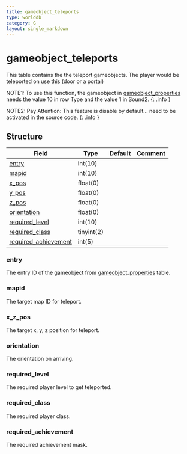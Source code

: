 ```yaml
---
title: gameobject_teleports
type: worlddb
category: G
layout: single_markdown
---
```


# gameobject_teleports
This table contains the the teleport gameobjects. The player would be teleported on use this (door or a portal)

NOTE1: To use this function, the gameobject in [gameobject_properties](/Wiki/database/world/gameobject_properties/ "Gameobject properties") needs the value 10 in row Type and the value 1 in Sound2.
{: .info }

NOTE2: Pay Attention: This feature is disable by default... need to be activated in the source code.
{: .info }

## Structure

Field                                                                                                        | Type       | Default | Comment
------------------------------------------------------------------------------------------------------------ | ---------- | ------- | -------
[entry](#entry)                               | int(10)    |         |        
[mapid](#mapid)                               | int(10)    |         |        
[x_pos](#x_z_pos)                             | float(0)   |         |        
[y_pos](#x_z_pos)                             | float(0)   |         |        
[z_pos](#x_z_pos)                             | float(0)   |         |        
[orientation](#orientation)                   | float(0)   |         |        
[required_level](#required_level)             | int(10)    |         |        
[required_class](#required_class)             | tinyint(2) |         |        
[required_achievement](#required_achievement) | int(5)     |         |        

### entry

The entry ID of the gameobject from [gameobject_properties](/Wiki/database/world/gameobject_properties/ "Gameobject properties") table.

### mapid

The target map ID for teleport.

### x_z_pos

The target x, y, z position for teleport.

### orientation

The orientation on arriving.

### required_level

The required player level to get teleported.

### required_class

The required player class.

### required_achievement

The required achievement mask.